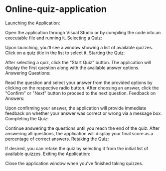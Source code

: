 # Online-quiz-application
Launching the Application:

Open the application through Visual Studio or by compiling the code into an executable file and running it.
Selecting a Quiz:

Upon launching, you'll see a window showing a list of available quizzes.
Click on a quiz title in the list to select it.
Starting the Quiz:

After selecting a quiz, click the "Start Quiz" button.
The application will display the first question along with the available answer options.
Answering Questions:

Read the question and select your answer from the provided options by clicking on the respective radio button.
After choosing an answer, click the "Confirm" or "Next" button to proceed to the next question.
Feedback on Answers:

Upon confirming your answer, the application will provide immediate feedback on whether your answer was correct or wrong via a message box.
Completing the Quiz:

Continue answering the questions until you reach the end of the quiz.
After answering all questions, the application will display your final score as a percentage of correct answers.
Retaking the Quiz:

If desired, you can retake the quiz by selecting it from the initial list of available quizzes.
Exiting the Application:

Close the application window when you've finished taking quizzes.
